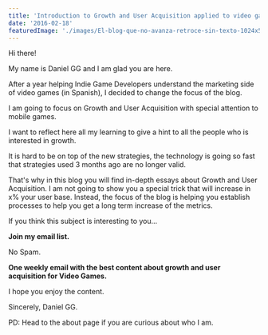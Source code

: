 ```yaml
---
title: 'Introduction to Growth and User Acquisition applied to video games'
date: '2016-02-18'
featuredImage: './images/El-blog-que-no-avanza-retroce-sin-texto-1024x579.jpg'
---
```


Hi there!

My name is Daniel GG and I am glad you are here.

After a year helping Indie Game Developers understand the marketing side of video games (in Spanish), I decided to change the focus of the blog.

I am going to focus on Growth and User Acquisition with special attention to mobile games.

I want to reflect here all my learning to give a hint to all the people who is interested in growth.

It is hard to be on top of the new strategies, the technology is going so fast that strategies used 3 months ago are no longer valid.

That's why in this blog you will find in-depth essays about Growth and User Acquisition. I am not going to show you a special trick that will increase in x% your user base. Instead, the focus of the blog is helping you establish processes to help you get a long term increase of the metrics.

If you think this subject is interesting to you...

**Join my email list.**

No Spam.

**One weekly email with the best content about growth and user acquisition for Video Games.**

I hope you enjoy the content.

Sincerely, Daniel GG.

PD: Head to the about page if you are curious about who I am.

